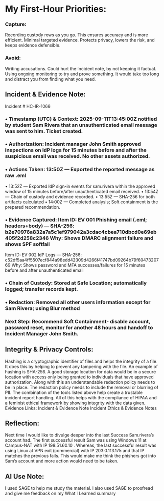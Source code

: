 # My First-Hour Priorities: 
### Capture:
Recording custody rows as you go. This ensures accuracy and is more efficient. 
Minimal targeted evidence. Protects privacy, lowers the risk, and keeps evidence defensible. 
### Avoid:
Writing accusations. Could hurt the Incident note, by not keeping it factual. 
Using ongoing monitoring to try and prove something. It would take too long and distract you from finding what you need.
## Incident & Evidence Note: 
Incident # HC-IR-1066
### • Timestamp (UTC) & Context: 2025-09-11T13:45:00Z notified by student Sam Rivera that an unauthenticated email message was sent to him. Ticket created.
### • Authorization: Incident manager John Smith approved inspections on IdP logs for 15 minutes before and after the suspicious email was received. No other assets authorized. 
### • Actions Taken: 13:50Z — Exported the reported message as raw .eml 
• 13:52Z — Exported IdP sign-in events for sam.rivera within the approved window of 15 minutes before/after unauthenticated email received. 
• 13:54Z — Chain of custody and evidence recorded. 
• 13:55Z — SHA-256 for both artifacts calculated
• 14:00Z — Completed analysis; Soft containment is the prepared recommendation.
### • Evidence Captured: Item ID: EV 001  Phishing email (.eml; headers+body) — SHA-256: b2e70976a832a7a5c1ef979042a3cdac4cbea710dbcd0e69eb405f2d258c2346  Why: Shows DMARC alignment failure and shows SPF softfail
Item ID: EV 002 IdP Logs — SHA-256: c52df5aa4ff5507ecf844a98edd42309d4266f41747bd09264b79f6047320769 Why: Shows password and MFA successes/failures for 15 minutes before and after unauthenticated email
### • Chain of Custody: Stored at Safe Location; automatically logged; transfer records kept.
### • Redaction: Removed all other users information except for Sam Rivera; using Blur method
### Next Step: Recommend Soft Containment- disable account, password reset, monitor for another 48 hours and handoff to Incident Manager John Smith.
## Integrity & Privacy Controls: 
Hashing is a cryptographic identifier of files and helps the integrity of a file. It does this by helping to prevent any tampering with the file. An example of hashing is SHA-256. A good storage location for data would be in a secure location with access only being granted to individuals that have approved authorization. Along with this an understandable redaction policy needs to be in place. The redaction policy needs to include the removal or blurring of PII. The combination of the tools listed above help create a trustable incident report handling. All of this helps with the compliance of HIPAA and a feminist ethical framework by showing integrity with the data given. 
Evidence Links: 
Incident & Evidence Note 
Incident Ethics & Evidence Notes 

## Reflection:
Next time I would like to divulge deeper into the last Success Sam.rivera’s account had. The first successful result Sam was using Windows 11 at Campus-NAT with IP 198.51.60.10 . Whereas, the last successful result was using Linux at VPN exit (commercial) with IP 203.0.113.175 and that IP matches the previous fails. This would make me think the phishers got into Sam’s account and more action would need to be taken. 

## AI Use Note:
I used SAGE to help me study the material. I also used SAGE to proofread and give me feedback on my What I Learned summary
